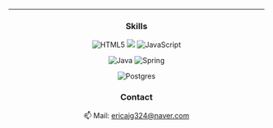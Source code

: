<div align = "center">

<!-- ![header](https://capsule-render.vercel.app/api?type=waving&color=34C5FC&height=250&section=header&text=Moonseong%20Jang&fontSize=60&animation=fadeIn&fontAlignY=38&desc=%20&descAlignY=62&descAlign=62)
 -->
------------------------
 
 ### Skills 

![HTML5](https://img.shields.io/badge/html5-%23E34F26.svg?style=for-the-badge&logo=html5&logoColor=white)
<img src="https://img.shields.io/badge/css-1572B6?style=for-the-badge&logo=css3&logoColor=white">
![JavaScript](https://img.shields.io/badge/javascript-%23323330.svg?style=for-the-badge&logo=javascript&logoColor=%23F7DF1E)

<!--
![NodeJS](https://img.shields.io/badge/node.js-6DA55F?style=for-the-badge&logo=node.js&logoColor=white) 
![NPM](https://img.shields.io/badge/NPM-%23000000.svg?style=for-the-badge&logo=npm&logoColor=white)
<img src="https://img.shields.io/badge/express-000000?style=for-the-badge&logo=express&logoColor=white"> -->

![Java](https://img.shields.io/badge/java-%23ED8B00.svg?style=for-the-badge&logo=java&logoColor=white)
![Spring](https://img.shields.io/badge/spring-%236DB33F.svg?style=for-the-badge&logo=spring&logoColor=white)

<!-- ![Flutter](https://img.shields.io/badge/Flutter-%2302569B.svg?style=for-the-badge&logo=Flutter&logoColor=white) -->

![Postgres](https://img.shields.io/badge/postgres-%23316192.svg?style=for-the-badge&logo=postgresql&logoColor=white)
<!--
![Python](https://img.shields.io/badge/python-3670A0?style=for-the-badge&logo=python&logoColor=ffdd54)
![R](https://img.shields.io/badge/r-%23276DC3.svg?style=for-the-badge&logo=r&logoColor=white)

![Notion](https://img.shields.io/badge/Notion-%23000000.svg?style=for-the-badge&logo=notion&logoColor=white)
-->



### Contact

📫 Mail: ericajg324@naver.com

 
<!--
 [![Top Langs](https://github-readme-stats.vercel.app/api/top-langs/?username=moonsng)](https://github.com/anuraghazra/github-readme-stats)
 
 --------------
 <!--
 [![Top Langs](https://github-readme-stats.vercel.app/api/top-langs/?username=moonsng&layout=compact)](https://github.com/anuraghazra/github-readme-stats)
 
 ----------------------
 
 [![Anurag's GitHub stats](https://github-readme-stats.vercel.app/api?username=moonsng)](https://github.com/anuraghazra/github-readme-stats)
 
 -->
  </div>



<!--
**moonsng/moonsng** is a ✨ _special_ ✨ repository because its `README.md` (this file) appears on your GitHub profile.

Here are some ideas to get you started:

- 🔭 I’m currently working on ...
- 🌱 I’m currently learning ...
- 👯 I’m looking to collaborate on ...
- 🤔 I’m looking for help with ...
- 💬 Ask me about ...
- 📫 How to reach me: ...
- 😄 Pronouns: ...
- ⚡ Fun fact: ...
-->
